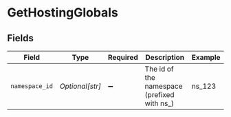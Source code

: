 # GetHostingGlobals


## Fields

| Field                                       | Type                                        | Required                                    | Description                                 | Example                                     |
| ------------------------------------------- | ------------------------------------------- | ------------------------------------------- | ------------------------------------------- | ------------------------------------------- |
| `namespace_id`                              | *Optional[str]*                             | :heavy_minus_sign:                          | The id of the namespace (prefixed with ns_) | ns_123                                      |